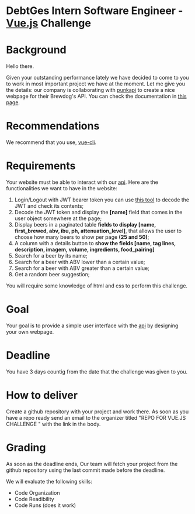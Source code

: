 # DebtGes Intern Software Engineer - [Vue.js](https://vuejs.org/) Challenge

# Background

Hello there.

Given your outstanding performance lately we have decided to come to you to work in most important project we have at the moment. Let me give you the details: our company is collaborating with [punkapi](https://punkapi.com) to create a nice webpage for their Brewdog's API. You can check the documentation in [this page](https://challenge-api.debtges.com:40004/docs/).

# Recommendations

We recommend that you use, [vue-cli](https://cli.vuejs.org/). 

# Requirements

Your website must be able to interact with our [api](https://challenge-api.debtges.com:40004/docs/). Here are the functionalities we want to have in the website:

1. Login/Logout with JWT bearer token you can use [this tool](https://jwt.io/) to decode the JWT and check its contents;
2. Decode the JWT token and display the **[name]** field that comes in the user object somewhere at the page;
3. Display beers in a paginated table **fields to display [name, first_brewed, abv, ibu, ph, attenuation_level]**, that allows the user to choose how many beers to show per page **(25 and 50)**;
4. A column with a details button to **show the fields [name, tag lines, description, imagem, volume, ingredients, food_pairing]**
5. Search for a beer by its name;
6. Search for a beer with ABV lower than a certain value;
7. Search for a beer with ABV greater than a certain value;
8. Get a random beer suggestion;


You will require some knowledge of html and css to perform this challenge.

# Goal

Your goal is to provide a simple user interface with the [api](https://challenge-api.debtges.com:40004/docs/) by designing your own webpage. 

# Deadline

You have 3 days countig from the date that the challenge was given to you.

# How to deliver

Create a github repository with your project and work there. As soon as you have a repo ready send an email to the organizer titled "REPO FOR VUE.JS CHALLENGE <FirstName LastName>" with the link in the body.

# Grading

As soon as the deadline ends, Our team will fetch your project from the github repository using the last commit made before the deadline.

We will evaluate the following skills:

- Code Organization
- Code Readibility
- Code Runs (does it work)
